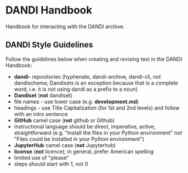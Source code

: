 # DANDI Handbook
Handbook for interacting with the DANDI archive.

## DANDI Style Guidelines

Follow the guidelines below when creating and revising text in the DANDI Handbook:

*	**dandi-** repositories (hyphenate, dandi-archive, dandi-cli, *not* dandischema; Dandisets is an exception because that is a
complete word, i.e. it is not using dandi as a prefix to a noun)
*	**Dandiset** (**not** dandiset)
*	file names - use lower case (e.g. **development.md**)
*	headings - use Title Capitalization (for 1st and 2nd levels) and follow with an intro sentence
*	**GitHub** camel case (**not** github or Github)
*	instructional language should be direct, imperative, active, straightforward (e.g. "Install the files in your Python environment" *not* "Files could be installed in your Python environment")
*	**JupyterHub** camel case (**not** Jupyterhub)
*	**license** (**not** licence); in general, prefer American spelling
*	limited use of "please"
*	steps should start with 1, not 0
